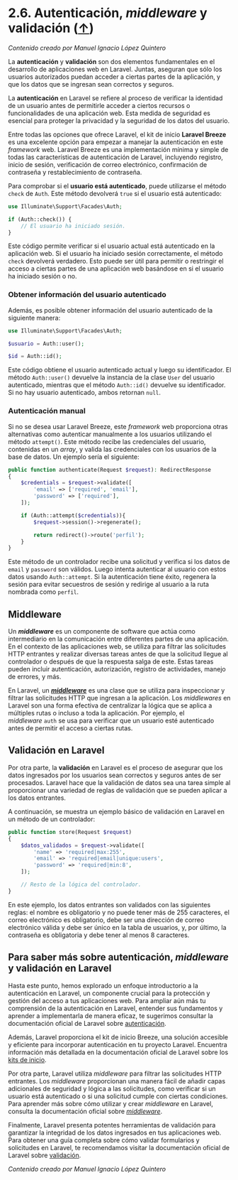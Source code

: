 # 2.6. Autenticación, _middleware_ y validación ([↑](README.md))

_Contenido creado por Manuel Ignacio López Quintero_

La **autenticación** y **validación** son dos elementos fundamentales en el desarrollo de aplicaciones web en Laravel. Juntas, aseguran que sólo los usuarios autorizados puedan acceder a ciertas partes de la aplicación, y que los datos que se ingresan sean correctos y seguros.

La **autenticación** en Laravel se refiere al proceso de verificar la identidad de un usuario antes de permitirle acceder a ciertos recursos o funcionalidades de una aplicación web. Esta medida de seguridad es esencial para proteger la privacidad y la seguridad de los datos del usuario.

Entre todas las opciones que ofrece Laravel, el kit de inicio **Laravel Breeze** es una excelente opción para empezar a manejar la autenticación en este *framework* web. Laravel Breeze es una implementación mínima y simple de todas las características de autenticación de Laravel, incluyendo registro, inicio de sesión, verificación de correo electrónico, confirmación de contraseña y restablecimiento de contraseña.

Para comprobar si el **usuario está autenticado**, puede utilizarse el método `check` de `Auth`. Este método devolverá `true` si el usuario está autenticado:

```php
use Illuminate\Support\Facades\Auth;

if (Auth::check()) {
    // El usuario ha iniciado sesión.
}
```

Este código permite verificar si el usuario actual está autenticado en la aplicación web. Si el usuario ha iniciado sesión correctamente, el método `check` devolverá verdadero. Esto puede ser útil para permitir o restringir el acceso a ciertas partes de una aplicación web basándose en si el usuario ha iniciado sesión o no.

### Obtener información del usuario autenticado

Además, es posible obtener información del usuario autenticado de la siguiente manera:

```php
use Illuminate\Support\Facades\Auth;

$usuario = Auth::user();

$id = Auth::id();
```

Este código obtiene el usuario autenticado actual y luego su identificador. El método `Auth::user()` devuelve la instancia de la clase `User` del usuario autenticado, mientras que el método `Auth::id()` devuelve su identificador. Si no hay usuario autenticado, ambos retornan `null`.

### Autenticación manual

Si no se desea usar Laravel Breeze, este *framework* web proporciona otras alternativas como autenticar manualmente a los usuarios utilizando el método `attempt()`. Este método recibe las credenciales del usuario, contenidas en un *array*, y valida las credenciales con los usuarios de la base de datos. Un ejemplo sería el siguiente:

```php
public function authenticate(Request $request): RedirectResponse
{
    $credentials = $request->validate([
        'email' => ['required', 'email'],
        'password' => ['required'],
    ]);

    if (Auth::attempt($credentials)){
        $request->session()->regenerate();

        return redirect()->route('perfil');
    }
}
```

Este método de un controlador recibe una solicitud y verifica si los datos de `email` y `password` son válidos. Luego intenta autenticar al usuario con estos datos usando `Auth::attempt`. Si la autenticación tiene éxito, regenera la sesión para evitar secuestros de sesión y redirige al usuario a la ruta nombrada como `perfil`.

## Middleware

Un **_middleware_** es un componente de software que actúa como intermediario en la comunicación entre diferentes partes de una aplicación. En el contexto de las aplicaciones web, se utiliza para filtrar las solicitudes HTTP entrantes y realizar diversas tareas antes de que la solicitud llegue al controlador o después de que la respuesta salga de este. Estas tareas pueden incluir autenticación, autorización, registro de actividades, manejo de errores, y más.

En Laravel, un **[_middleware_](https://laravel.com/docs/middleware)** es una clase que se utiliza para inspeccionar y filtrar las solicitudes HTTP que ingresan a la aplicación. Los _middlewares_ en Laravel son una forma efectiva de centralizar la lógica que se aplica a múltiples rutas o incluso a toda la aplicación. Por ejemplo, el _middleware_ `auth` se usa para verificar que un usuario esté autenticado antes de permitir el acceso a ciertas rutas.

## Validación en Laravel

Por otra parte, la **validación** en Laravel es el proceso de asegurar que los datos ingresados por los usuarios sean correctos y seguros antes de ser procesados. Laravel hace que la validación de datos sea una tarea simple al proporcionar una variedad de reglas de validación que se pueden aplicar a los datos entrantes.

A continuación, se muestra un ejemplo básico de validación en Laravel en un método de un controlador:

```php
public function store(Request $request)
{
    $datos_validados = $request->validate([
        'name' => 'required|max:255',
        'email' => 'required|email|unique:users',
        'password' => 'required|min:8',
    ]);

    // Resto de la lógica del controlador.
}
```


En este ejemplo, los datos entrantes son validados con las siguientes reglas: el nombre es obligatorio y no puede tener más de 255 caracteres, el correo electrónico es obligatorio, debe ser una dirección de correo electrónico válida y debe ser único en la tabla de usuarios, y, por último, la contraseña es obligatoria y debe tener al menos 8 caracteres.

## Para saber más sobre autenticación, _middleware_ y validación en Laravel

Hasta este punto, hemos explorado un enfoque introductorio a la autenticación en Laravel, un componente crucial para la protección y gestión del acceso a tus aplicaciones web. Para ampliar aún más tu comprensión de la autenticación en Laravel, entender sus fundamentos y aprender a implementarla de manera eficaz, te sugerimos consultar la documentación oficial de Laravel sobre [autenticación](https://laravel.com/docs/authentication).

Además, Laravel proporciona el kit de inicio Breeze, una solución accesible y eficiente para incorporar autenticación en tu proyecto Laravel. Encuentra información más detallada en la documentación oficial de Laravel sobre los [kits de inicio](https://laravel.com/docs/starter-kits).

Por otra parte, Laravel utiliza _middleware_ para filtrar las solicitudes HTTP entrantes. Los _middleware_ proporcionan una manera fácil de añadir capas adicionales de seguridad y lógica a las solicitudes, como verificar si un usuario está autenticado o si una solicitud cumple con ciertas condiciones. Para aprender más sobre cómo utilizar y crear _middleware_ en Laravel, consulta la documentación oficial sobre [_middleware_](https://laravel.com/docs/12.x/middleware).

Finalmente, Laravel presenta potentes herramientas de validación para garantizar la integridad de los datos ingresados en tus aplicaciones web. Para obtener una guía completa sobre cómo validar formularios y solicitudes en Laravel, te recomendamos visitar la documentación oficial de Laravel sobre [validación](https://laravel.com/docs/validation).

_Contenido creado por Manuel Ignacio López Quintero_
